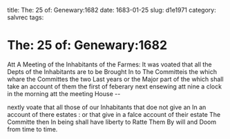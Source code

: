 title: The: 25 of: Genewary:1682
date: 1683-01-25
slug: d1e1971
category: salvrec
tags: 


<div markdown class="doc" id="d1e1971">


# The: 25 of: Genewary:1682

Att A Meeting of the Inhabitants of the Farmes: It was voated that all the Depts of the Inhabitants are to be Brought In to The Committeis the which whare the Committes the two Last years or the Major part of the which shall take an account of them the first of feberary next ensewing att nine a clock in the morning att the meeting House --

nextly voate that all those of our Inhabitants that doe not give an In an account of there estates : or that give in a falce account of their estate The Committe then In being shall have liberty to Ratte Them By will and Doom from time to time.
</div>